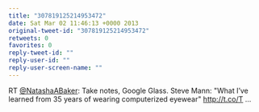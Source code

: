 ```yaml
---
title: "307819125214953472"
date: Sat Mar 02 11:46:13 +0000 2013
original-tweet-id: "307819125214953472"
retweets: 0
favorites: 0
reply-tweet-id: ""
reply-user-id: ""
reply-user-screen-name: ""
---
```

RT <a href="https://twitter.com/NatashaABaker">@NatashaABaker</a>: Take notes, Google Glass. Steve Mann: "What I’ve learned from 35 years of wearing computerized eyewear" http://t.co/T ...
